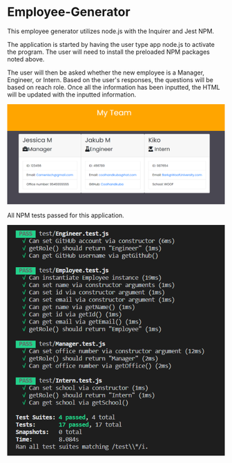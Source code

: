 # Employee-Generator

This employee generator utilizes node.js with the Inquirer and Jest NPM. 

The application is started by having the user type app node.js to activate the program. The user will need to install the preloaded NPM packages noted above. 

The user will then be asked whether the new employee is a Manager, Engineer, or Intern. Based on the user's responses, the questions will be based on reach role. 
Once all the information has been inputted, the HTML will be updated with the inputted information. 

![myTeam](/assets/myTeam.PNG)

All NPM tests passed for this application. 

![testResults](/assets/testResults.PNG)
